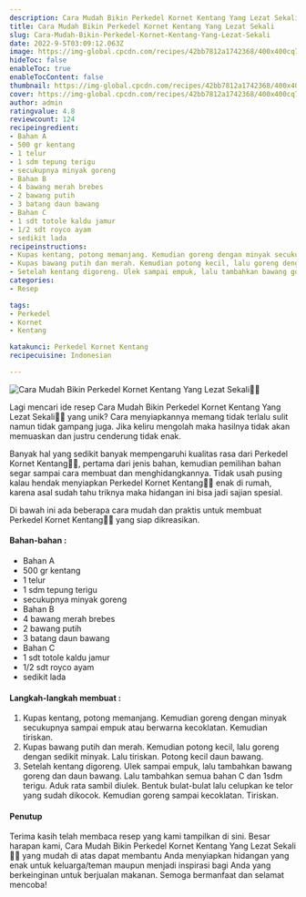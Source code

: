 ```yaml
---
description: Cara Mudah Bikin Perkedel Kornet Kentang Yang Lezat Sekali"
title: Cara Mudah Bikin Perkedel Kornet Kentang Yang Lezat Sekali
slug: Cara-Mudah-Bikin-Perkedel-Kornet-Kentang-Yang-Lezat-Sekali
date: 2022-9-5T03:09:12.063Z
image: https://img-global.cpcdn.com/recipes/42bb7812a1742368/400x400cq70/photo.jpg
hideToc: false
enableToc: true
enableTocContent: false
thumbnail: https://img-global.cpcdn.com/recipes/42bb7812a1742368/400x400cq70/photo.jpg
cover: https://img-global.cpcdn.com/recipes/42bb7812a1742368/400x400cq70/photo.jpg
author: admin
ratingvalue: 4.8
reviewcount: 124
recipeingredient:
- Bahan A
- 500 gr kentang
- 1 telur
- 1 sdm tepung terigu
- secukupnya minyak goreng
- Bahan B
- 4 bawang merah brebes
- 2 bawang putih
- 3 batang daun bawang
- Bahan C
- 1 sdt totole kaldu jamur
- 1/2 sdt royco ayam
- sedikit lada
recipeinstructions:
- Kupas kentang, potong memanjang. Kemudian goreng dengan minyak secukupnya sampai empuk atau berwarna kecoklatan. Kemudian tiriskan.
- Kupas bawang putih dan merah. Kemudian potong kecil, lalu goreng dengan sedikit minyak. Lalu tiriskan. Potong kecil daun bawang.
- Setelah kentang digoreng. Ulek sampai empuk, lalu tambahkan bawang goreng dan daun bawang. Lalu tambahkan semua bahan C dan 1sdm terigu. Aduk rata sambil diulek. Bentuk bulat-bulat lalu celupkan ke telor yang sudah dikocok. Kemudian goreng sampai kecoklatan. Tiriskan.
categories:
- Resep

tags:
- Perkedel
- Kornet
- Kentang

katakunci: Perkedel Kornet Kentang
recipecuisine: Indonesian

---
```


![Cara Mudah Bikin Perkedel Kornet Kentang Yang Lezat Sekali👩‍🍳](https://img-global.cpcdn.com/recipes/42bb7812a1742368/400x400cq70/photo.jpg)

Lagi mencari ide resep Cara Mudah Bikin Perkedel Kornet Kentang Yang Lezat Sekali👩‍🍳 yang unik? Cara menyiapkannya memang tidak terlalu sulit namun tidak gampang juga. Jika keliru mengolah maka hasilnya tidak akan memuaskan dan justru cenderung tidak enak.

Banyak hal yang sedikit banyak mempengaruhi kualitas rasa dari Perkedel Kornet Kentang👩‍🍳, pertama dari jenis bahan, kemudian pemilihan bahan segar sampai cara membuat dan menghidangkannya. Tidak usah pusing kalau hendak menyiapkan Perkedel Kornet Kentang👩‍🍳 enak di rumah, karena asal sudah tahu triknya maka hidangan ini bisa jadi sajian spesial.

Di bawah ini ada beberapa cara mudah dan praktis untuk membuat Perkedel Kornet Kentang👩‍🍳 yang siap dikreasikan.

<!--inarticleads1-->

#### Bahan-bahan :

- Bahan A
- 500 gr kentang
- 1 telur
- 1 sdm tepung terigu
- secukupnya minyak goreng
- Bahan B
- 4 bawang merah brebes
- 2 bawang putih
- 3 batang daun bawang
- Bahan C
- 1 sdt totole kaldu jamur
- 1/2 sdt royco ayam
- sedikit lada

<!--inarticleads2-->

#### Langkah-langkah membuat :

1. Kupas kentang, potong memanjang. Kemudian goreng dengan minyak secukupnya sampai empuk atau berwarna kecoklatan. Kemudian tiriskan.
1. Kupas bawang putih dan merah. Kemudian potong kecil, lalu goreng dengan sedikit minyak. Lalu tiriskan. Potong kecil daun bawang.
1. Setelah kentang digoreng. Ulek sampai empuk, lalu tambahkan bawang goreng dan daun bawang. Lalu tambahkan semua bahan C dan 1sdm terigu. Aduk rata sambil diulek. Bentuk bulat-bulat lalu celupkan ke telor yang sudah dikocok. Kemudian goreng sampai kecoklatan. Tiriskan.

#### Penutup

Terima kasih telah membaca resep yang kami tampilkan di sini. Besar harapan kami, Cara Mudah Bikin Perkedel Kornet Kentang Yang Lezat Sekali👩‍🍳 yang mudah di atas dapat membantu Anda menyiapkan hidangan yang enak untuk keluarga/teman maupun menjadi inspirasi bagi Anda yang berkeinginan untuk berjualan makanan. Semoga bermanfaat dan selamat mencoba!